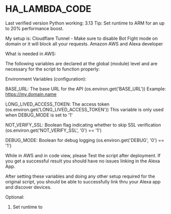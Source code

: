 # HA_LAMBDA_CODE
Last verified version Python working: 3.13
Tip: Set runtime to ARM for an up to 20% performance boost.

My setup is:
Cloudflare Tunnel - Make sure to disable Bot Fight mode on domain or it will block all your requests.
Amazon AWS and Alexa developer

What is needed in AWS:

The following variables are declared at the global (module) level and are necessary for the script to function properly:

Environment Variables (configuration):

BASE_URL: The base URL for the API (os.environ.get('BASE_URL')) 
Example: https://my.domain.name

LONG_LIVED_ACCESS_TOKEN: The access token (os.environ.get('LONG_LIVED_ACCESS_TOKEN'))
This variable is only used when DEBUG_MODE is set to '1'

NOT_VERIFY_SSL: Boolean flag indicating whether to skip SSL verification (os.environ.get('NOT_VERIFY_SSL', '0') == '1')

DEBUG_MODE: Boolean for debug logging (os.environ.get('DEBUG', '0') == '1')

While in AWS and in code view, please Test the script after deployment. If you get a successful result you should have no issues linking in the Alexa App.

After setting these variables and doing any other setup required for the original script, you should be able to successfully link thru your Alexa app and discover devices.

Optional:
1. Set runtime to 
